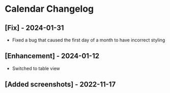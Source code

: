 # Calendar Changelog

## [Fix] - 2024-01-31

- Fixed a bug that caused the first day of a month to have incorrect styling

## [Enhancement] - 2024-01-12

- Switched to table view

## [Added screenshots] - 2022-11-17
